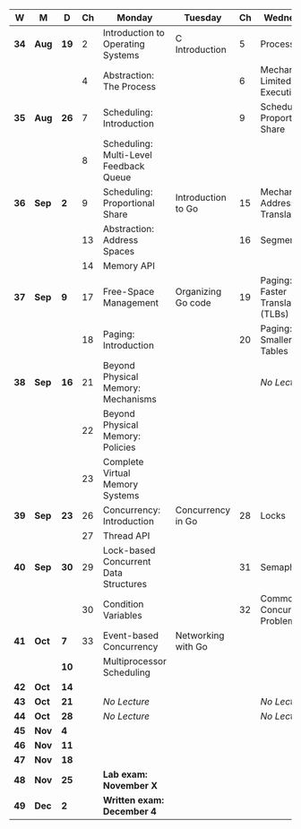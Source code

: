 W	|	M		|	D	|	Ch	|	Monday									|	Tuesday				|	Ch	|	Wednesday								|	Deadlines	|	Comment**	|
----|-----------|-------|-------|-------------------------------------------|-----------------------|-------|-------------------------------------------|---------------|-----------|
**34**	|	**Aug**		|	**19**	|	2	|	Introduction to Operating Systems		|	C Introduction		|	5	|	Process API								|				|			|
		|				|			|	4	|	Abstraction: The Process 				|						|	6 	|	Mechanism: Limited Direct Execution		|				|			|
**35**	|	**Aug** 	|	**26**	|	7	|	Scheduling: Introduction 				|						|	9 	|	Scheduling: Proportional Share          |               |           |
		|				|			|	8 	|	Scheduling: Multi-Level Feedback Queue  |                       |       |                                           |               |           |
**36** 	|	**Sep** 	|	**2**	|	9 	|	Scheduling: Proportional Share			|	Introduction to Go 	|	15 	|	Mechanism: Address Translation 			|	**Lab 1**   |           |
		|				|			|	13 	|	Abstraction: Address Spaces 			|						|	16 	|	Segmentation                            |               |           |
		|				|			|	14 	|	Memory API								|                       |       |                                           |               |           |
**37** 	|	**Sep** 	|	**9**	|	17 	|	Free-Space Management					|	Organizing Go code 	|	19 	|	Paging: Faster Translation (TLBs) 		|	**Lab 2**   |           |
		|				|			|	18 	|	Paging: Introduction 					|						|	20	|	Paging: Smaller Tables                  |               |           |
**38** 	|	**Sep** 	|	**16**	|	21 	|	Beyond Physical Memory: Mechanisms 		|		                |       |   *No Lecture*                            |               |           |
		|				|			|	22 	|	Beyond Physical Memory: Policies        |                       |       |                                           |               |           |
		|				|			|	23 	|	Complete Virtual Memory Systems         |                       |       |                                           |               |           |
**39** 	|	**Sep** 	|	**23**	|	26 	|	Concurrency: Introduction 				|	Concurrency in Go 	|	28 	|	Locks 									|	**Lab 3**   |           |
		|				|			|	27 	|	Thread API                              |                       |       |                                           |               |           |
**40** 	|	**Sep** 	|	**30**	|	29 	|	Lock-based Concurrent Data Structures 	|						|	31 	|	Semaphores                              |               |           |
		|				|			|	30 	|	Condition Variables 					|						|	32 	|	Common Concurrency Problems             |               |           |
**41** 	|	**Oct** 	|	**7**	|	33 	|	Event-based Concurrency					|	Networking with Go 	|		|											|	**Lab 4**   |           |
		|				|	**10**	|		|	Multiprocessor Scheduling               |                       |       |                                           |               |           |
**42** 	|	**Oct** 	|	**14**	|       |                                           |                       |       |                                           |               |           |
**43** 	|	**Oct**		|	**21**	|		|	*No Lecture*							|						|		|	*No Lecture*							|	**Lab 5**	|	AFT     |
**44** 	|	**Oct**		|	**28**	|		|	*No Lecture* 							|						|		|	*No Lecture*							|	**Lab 6**	|	SOSP    |
**45** 	|	**Nov** 	|	**4**	|       |                                           |                       |       |                                           |               |           |
**46** 	|	**Nov** 	|	**11**	|       |                                           |                       |       |                                           |               |           |
**47** 	|	**Nov** 	|	**18**	|		|											|						|		|											|	**Lab 7**	|           |
**48** 	|	**Nov** 	|	**25**	|		|	**Lab exam: November X**                |                       |       |                                           |               |           |
**49**	|	**Dec** 	|	**2**	|		|	**Written exam: December 4**            |                       |       |                                           |               |           |
